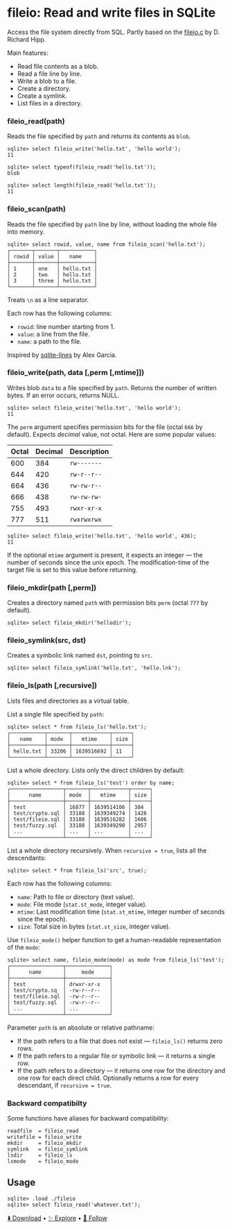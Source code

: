 # fileio: Read and write files in SQLite

Access the file system directly from SQL. Partly based on the [fileio.c](https://sqlite.org/src/file/ext/misc/fileio.c) by D. Richard Hipp.

Main features:

-   Read file contents as a blob.
-   Read a file line by line.
-   Write a blob to a file.
-   Create a directory.
-   Create a symlink.
-   List files in a directory.

### fileio_read(path)

Reads the file specified by `path` and returns its contents as `blob`.

```
sqlite> select fileio_write('hello.txt', 'hello world');
11

sqlite> select typeof(fileio_read('hello.txt'));
blob

sqlite> select length(fileio_read('hello.txt'));
11
```

### fileio_scan(path)

Reads the file specified by `path` line by line, without loading the whole file into memory.

```
sqlite> select rowid, value, name from fileio_scan('hello.txt');
┌───────┬───────┬───────────┐
│ rowid │ value │   name    │
├───────┼───────┼───────────┤
│ 1     │ one   │ hello.txt │
│ 2     │ two   │ hello.txt │
│ 3     │ three │ hello.txt │
└───────┴───────┴───────────┘
```

Treats `\n` as a line separator.

Each row has the following columns:

-   `rowid`: line number starting from 1.
-   `value`: a line from the file.
-   `name`: a path to the file.

Inspired by [sqlite-lines](https://github.com/asg017/sqlite-lines/) by Alex Garcia.

### fileio_write(path, data [,perm [,mtime]])

Writes blob `data` to a file specified by `path`. Returns the number of written bytes. If an error occurs, returns NULL.

```
sqlite> select fileio_write('hello.txt', 'hello world');
11
```

The `perm` argument specifies permission bits for the file (octal `666` by default). Expects _decimal_ value, not octal. Here are some popular values:

| Octal | Decimal | Description |
| ----- | ------- | ----------- |
| 600   | 384     | `rw-------` |
| 644   | 420     | `rw-r--r--` |
| 664   | 436     | `rw-rw-r--` |
| 666   | 438     | `rw-rw-rw-` |
| 755   | 493     | `rwxr-xr-x` |
| 777   | 511     | `rwxrwxrwx` |

```
sqlite> select fileio_write('hello.txt', 'hello world', 436);
11
```

If the optional `mtime` argument is present, it expects an integer — the number of seconds since the unix epoch. The modification-time of the target file is set to this value before returning.

### fileio_mkdir(path [,perm])

Creates a directory named `path` with permission bits `perm` (octal `777` by default).

```
sqlite> select fileio_mkdir('hellodir');
```

### fileio_symlink(src, dst)

Creates a symbolic link named `dst`, pointing to `src`.

```
sqlite> select fileio_symlink('hello.txt', 'hello.lnk');
```

### fileio_ls(path [,recursive])

Lists files and directories as a virtual table.

List a single file specified by `path`:

```
sqlite> select * from fileio_ls('hello.txt');
┌───────────┬───────┬────────────┬──────┐
│   name    │ mode  │   mtime    │ size │
├───────────┼───────┼────────────┼──────┤
│ hello.txt │ 33206 │ 1639516692 │ 11   │
└───────────┴───────┴────────────┴──────┘
```

List a whole directory. Lists only the direct children by default:

```
sqlite> select * from fileio_ls('test') order by name;
┌─────────────────┬───────┬────────────┬──────┐
│      name       │ mode  │   mtime    │ size │
├─────────────────┼───────┼────────────┼──────┤
│ test            │ 16877 │ 1639514106 │ 384  │
│ test/crypto.sql │ 33188 │ 1639349274 │ 1426 │
│ test/fileio.sql │ 33188 │ 1639516282 │ 1606 │
│ test/fuzzy.sql  │ 33188 │ 1639349290 │ 2957 │
│ ...             │ ...   │ ...        │ ...  │
└─────────────────┴───────┴────────────┴──────┘
```

List a whole directory recursively. When `recursive = true`, lists all the descendants:

```
sqlite> select * from fileio_ls('src', true);
```

Each row has the following columns:

-   `name`: Path to file or directory (text value).
-   `mode`: File mode (`stat.st_mode`, integer value).
-   `mtime`: Last modification time (`stat.st_mtime`, integer number of seconds since the epoch).
-   `size`: Total size in bytes (`stat.st_size`, integer value).

Use `fileio_mode()` helper function to get a human-readable representation of the `mode`:

```
sqlite> select name, fileio_mode(mode) as mode from fileio_ls('test');
┌─────────────────┬──────────────┐
│      name       │     mode     │
├─────────────────┼──────────────┤
│ test            │ drwxr-xr-x   │
│ test/crypto.sq  │ -rw-r--r--   │
│ test/fileio.sql │ -rw-r--r--   │
│ test/fuzzy.sql  │ -rw-r--r--   │
│ ...             │ ...          │
└─────────────────┴──────────────┘
```

Parameter `path` is an absolute or relative pathname:

-   If the path refers to a file that does not exist — `fileio_ls()` returns zero rows.
-   If the path refers to a regular file or symbolic link — it returns a single row.
-   If the path refers to a directory — it returns one row for the directory and one row for each direct child. Optionally returns a row for every descendant, if `recursive = true`.

### Backward compatibilty

Some functions have aliases for backward compatibility:

```
readfile  = fileio_read
writefile = fileio_write
mkdir     = fileio_mkdir
symlink   = fileio_symlink
lsdir     = fileio_ls
lsmode    = fileio_mode
```

## Usage

```
sqlite> .load ./fileio
sqlite> select fileio_read('whatever.txt');
```

[⬇️ Download](https://github.com/nalgeon/sqlean/releases/latest) •
[✨ Explore](https://github.com/nalgeon/sqlean) •
[🚀 Follow](https://twitter.com/ohmypy)
